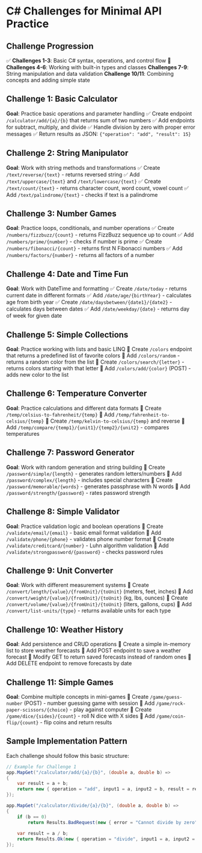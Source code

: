 # C# Challenges for Minimal API Practice

## Challenge Progression

✅ **Challenges 1-3**: Basic C# syntax, operations, and control flow
🔲 **Challenges 4-6**: Working with built-in types and classes
**Challenges 7-9**: String manipulation and data validation
**Challenge 10/11**: Combining concepts and adding simple state

## Challenge 1: Basic Calculator
**Goal**: Practice basic operations and parameter handling
✅ Create endpoint `/calculator/add/{a}/{b}` that returns sum of two numbers
✅ Add endpoints for subtract, multiply, and divide
✅ Handle division by zero with proper error messages
✅ Return results as JSON: `{"operation": "add", "result": 15}`

## Challenge 2: String Manipulator
**Goal**: Work with string methods and transformations
✅ Create `/text/reverse/{text}` - returns reversed string
✅ Add `/text/uppercase/{text}` and `/text/lowercase/{text}`
✅ Create `/text/count/{text}` - returns character count, word count, vowel count
✅ Add `/text/palindrome/{text}` - checks if text is a palindrome

## Challenge 3: Number Games
**Goal**: Practice loops, conditionals, and number operations
✅ Create `/numbers/fizzbuzz/{count}` - returns FizzBuzz sequence up to count
✅ Add `/numbers/prime/{number}` - checks if number is prime
✅ Create `/numbers/fibonacci/{count}` - returns first N Fibonacci numbers
✅ Add `/numbers/factors/{number}` - returns all factors of a number

## Challenge 4: Date and Time Fun
**Goal**: Work with DateTime and formatting
✅ Create `/date/today` - returns current date in different formats
✅ Add `/date/age/{birthYear}` - calculates age from birth year
✅ Create `/date/daysbetween/{date1}/{date2}` - calculates days between dates
✅ Add `/date/weekday/{date}` - returns day of week for given date

## Challenge 5: Simple Collections
**Goal**: Practice working with lists and basic LINQ
🔲 Create `/colors` endpoint that returns a predefined list of favorite colors
🔲 Add `/colors/random` - returns a random color from the list
🔲 Create `/colors/search/{letter}` - returns colors starting with that letter
🔲 Add `/colors/add/{color}` (POST) - adds new color to the list

## Challenge 6: Temperature Converter
**Goal**: Practice calculations and different data formats
🔲 Create `/temp/celsius-to-fahrenheit/{temp}` 
🔲 Add `/temp/fahrenheit-to-celsius/{temp}`
🔲 Create `/temp/kelvin-to-celsius/{temp}` and reverse
🔲 Add `/temp/compare/{temp1}/{unit1}/{temp2}/{unit2}` - compares temperatures

## Challenge 7: Password Generator
**Goal**: Work with random generation and string building
🔲 Create `/password/simple/{length}` - generates random letters/numbers
🔲 Add `/password/complex/{length}` - includes special characters
🔲 Create `/password/memorable/{words}` - generates passphrase with N words
🔲 Add `/password/strength/{password}` - rates password strength

## Challenge 8: Simple Validator
**Goal**: Practice validation logic and boolean operations
🔲 Create `/validate/email/{email}` - basic email format validation
🔲 Add `/validate/phone/{phone}` - validates phone number format
🔲 Create `/validate/creditcard/{number}` - Luhn algorithm validation
🔲 Add `/validate/strongpassword/{password}` - checks password rules

## Challenge 9: Unit Converter
**Goal**: Work with different measurement systems
🔲 Create `/convert/length/{value}/{fromUnit}/{toUnit}` (meters, feet, inches)
🔲 Add `/convert/weight/{value}/{fromUnit}/{toUnit}` (kg, lbs, ounces)
🔲 Create `/convert/volume/{value}/{fromUnit}/{toUnit}` (liters, gallons, cups)
🔲 Add `/convert/list-units/{type}` - returns available units for each type

## Challenge 10: Weather History
**Goal**: Add persistence and CRUD operations
🔲 Create a simple in-memory list to store weather forecasts
🔲 Add POST endpoint to save a weather forecast
🔲 Modify GET to return saved forecasts instead of random ones
🔲 Add DELETE endpoint to remove forecasts by date

## Challenge 11: Simple Games
**Goal**: Combine multiple concepts in mini-games
🔲 Create `/game/guess-number` (POST) - number guessing game with session
🔲 Add `/game/rock-paper-scissors/{choice}` - play against computer
🔲 Create `/game/dice/{sides}/{count}` - roll N dice with X sides
🔲 Add `/game/coin-flip/{count}` - flip coins and return results

## Sample Implementation Pattern

Each challenge should follow this basic structure:

```csharp
// Example for Challenge 1
app.MapGet("/calculator/add/{a}/{b}", (double a, double b) => 
{
    var result = a + b;
    return new { operation = "add", input1 = a, input2 = b, result = result };
});

app.MapGet("/calculator/divide/{a}/{b}", (double a, double b) => 
{
    if (b == 0)
        return Results.BadRequest(new { error = "Cannot divide by zero" });
    
    var result = a / b;
    return Results.Ok(new { operation = "divide", input1 = a, input2 = b, result = result });
});
```